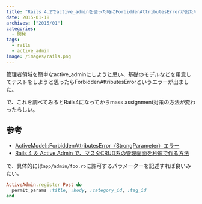 ```yaml
---
title: "Rails 4.2でactive_adminを使った時にForbiddenAttributesErrorが出た時のメモ"
date: 2015-01-18
archives: ["2015/01"]
categories:
  - 開発
tags:
  - rails
  - active_admin
image: /images/rails.png
---
```

管理者領域を簡単なactive_adminにしようと思い、基礎のモデルなどを用意してテストをしようと思ったらForbiddenAttributesErrorというエラーが出ました。

<!--more-->

で、これを調べてみるとRails4になってからmass assignment対策の方法が変わったらしい。

## 参考

* [ActiveModel::ForbiddenAttributesError（StrongParameter）エラー
](https://nitetsu4.blog.fc2.com/blog-entry-5.html)
* [Rails 4 ＆ Active Admin で、マスタCRUD系の管理画面を秒速で作る方法
](https://qiita.com/hkusu/items/3b0fb7f94a254e2ed6fd)

で、具体的には`app/admin/foo.rb`に許可するパラメーターを記述すれば良いみたい。

```ruby
ActiveAdmin.register Post do
  permit_params :title, :body, :category_id, :tag_id
end
```
